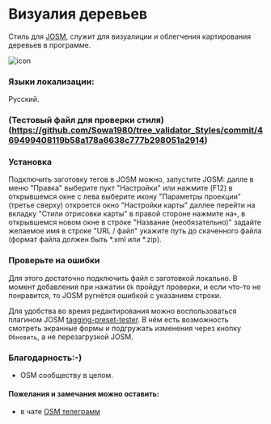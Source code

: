 # Визуалия деревьев
Стиль для [JOSM](https://josm.openstreetmap.de/), служит для визуалиции и облегчения картирования деревьев в программе.

![icon](https://github.com/Sowa1980/tree_validator_Styles/blob/master/dee8d6fc0b8dfdf108efe07dba09491b.png)
### Языки локализации: 
Русский.
### (Тестовый файл для проверки стиля)(https://github.com/Sowa1980/tree_validator_Styles/commit/469499408119b58a178a6638c777b298051a2914)
### Установка
Подключить заготовку тегов в JOSM можно, запустите JOSM: далле в меню "Правка" выберите пукт "Настройки" или нажмите (F12) в открывшемся окне с лева выберите икону "Параметры проекции" (третье сверху) откроется окно "Настройки карты" даллее перейти на вкладку "Стили отрисовки карты" в правой стороне нажмите на`+`, в открывшемся новом окне в строке "Название (необязательно)" задайте желаемое имя в строке "URL / файл" укажите путь до скаченного файла (формат файла должен быть *.xml или *.zip).
### Проверьте на ошибки
Для этого достаточно подключить файл с заготовкой локально. В момент добавления при нажатии `Ok` пройдут проверки, и если что-то не понравится, то JOSM ругнётся ошибкой с указанием строки.

Для удобства во время редактирования можно воспользоваться плагином JOSM [tagging-preset-tester](https://wiki.openstreetmap.org/wiki/JOSM/Plugins/tagging-preset-tester). В нём есть возможность смотреть экранные формы и подгружать изменения через кнопку `Обновить`, а не перезагрузкой JOSM.
### Благодарность:-)
- OSM сообществу в целом.
#### Пожелания и замечания можно оставить:
- в чате [OSM телеграмм](https://t.me/OSM_BelRusUkr) 

